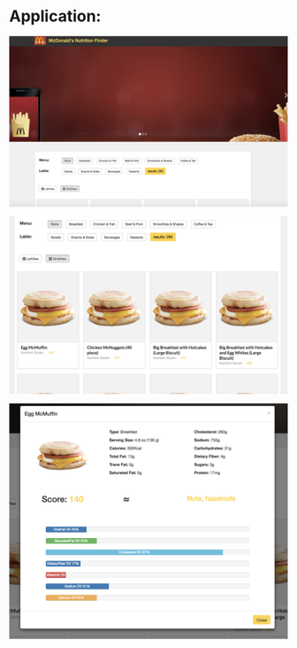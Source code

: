 # Application: 

![img](https://github.com/louyuanyuan/DSCW3GIT/blob/master/screenshoot/home.png?raw=true)

![img](https://github.com/louyuanyuan/DSCW3GIT/blob/master/screenshoot/item.png?raw=true)

![img](https://github.com/louyuanyuan/DSCW3GIT/blob/master/screenshoot/detail.png?raw=true)
